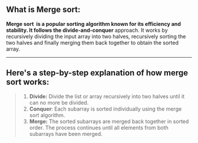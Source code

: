 ## What is Merge sort:

**Merge sort  is a popular sorting algorithm known for its efficiency and stability. 
It follows the divide-and-conquer** approach. It works by recursively dividing the input array into two halves, recursively sorting the two halves and finally merging them back together to obtain the sorted array.

---



## Here's a step-by-step explanation of how merge sort works:

> 1. **Divide:** Divide the list or array recursively into two halves until it can no more be divided.
> 2. **Conquer**: Each subarray is sorted individually using the merge sort algorithm.
> 3. **Merge:** The sorted subarrays are merged back together in sorted order. The process continues until all elements from both subarrays have been merged.

